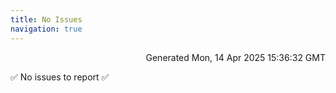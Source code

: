 ```yaml
---
title: No Issues
navigation: true
---
```


<p style="text-align:right;color:#cccs">
Generated Mon, 14 Apr 2025 15:36:32 GMT
</p>
<p>✅ No issues to report ✅</p>




